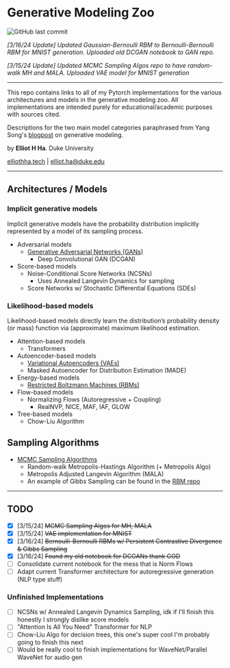 # Generative Modeling Zoo
![GitHub last commit](https://img.shields.io/github/last-commit/elliothha/generative-modeling-zoo)

*[3/16/24 Update] Updated Gaussian-Bernoulli RBM to Bernoulli-Bernoulli RBM for MNIST generation. Uploaded old DCGAN notebook to GAN repo.*

*[3/15/24 Update] Updated MCMC Sampling Algos repo to have random-walk MH and MALA. Uploaded VAE model for MNIST generation*

---

This repo contains links to all of my Pytorch implementations for the various architectures and models in the generative modeling zoo. All implementations are intended purely for educational/academic purposes with sources cited.

Descriptions for the two main model categories paraphrased from Yang Song's [blogpost](https://yang-song.net/blog/2021/score/) on generative modeling.

by **Elliot H Ha**. Duke University

[elliothha.tech](https://elliothha.tech/) | [elliot.ha@duke.edu](mailto:elliot.ha@duke.edu)

---

## Architectures / Models
### Implicit generative models
Implicit generative models have the probability distribution implicitly represented by a model of its sampling process.
- Adversarial models
   - [Generative Adversarial Networks (GANs)](https://github.com/elliothha/generative-adversarial-networks)
      - Deep Convolutional GAN (DCGAN)
- Score-based models
   - Noise-Conditional Score Networks (NCSNs)
      - Uses Annealed Langevin Dynamics for sampling
   - Score Networks w/ Stochastic Differential Equations (SDEs)
 
### Likelihood-based models
Likelihood-based models directly learn the distribution’s probability density (or mass) function via (approximate) maximum likelihood estimation.
 - Attention-based models
    - Transformers
 - Autoencoder-based models
    - [Variational Autoencoders (VAEs)](https://github.com/elliothha/variational-autoencoders)
    - Masked Autoencoder for Distribution Estimation (MADE)
 - Energy-based models
    - [Restricted Boltzmann Machines (RBMs)](https://github.com/elliothha/restricted-boltzmann-machines)
 - Flow-based models
   - Normalizing Flows (Autoregressive + Coupling)
      - RealNVP, NICE, MAF, IAF, GLOW
- Tree-based models
   - Chow-Liu Algorithm


## Sampling Algorithms

- [MCMC Sampling Algorithms](https://github.com/elliothha/mcmc-sampling-algos)
    - Random-walk Metropolis-Hastings Algorithm (+ Metropolis Algo)
    - Metropolis Adjusted Langevin Algorithm (MALA)
    - An example of Gibbs Sampling can be found in the [RBM repo](https://github.com/elliothha/restricted-boltzmann-machines/tree/main)

---

## TODO
- [x] [3/15/24] ~~MCMC Sampling Algos for MH, MALA~~
- [x] [3/15/24] ~~VAE implementation for MNIST~~
- [x] [3/16/24] ~~Bernoulli-Bernoulli RBMs w/ Persistent Contrastive Divergence & Gibbs Sampling~~ 
- [x] [3/16/24] ~~Found my old notebook for DCGANs thank GOD~~
- [ ] Consolidate current notebook for the mess that is Norm Flows
- [ ] Adapt current Transformer architecture for autoregressive generation (NLP type stuff)
### Unfinished Implementations
- [ ] NCSNs w/ Annealed Langevin Dynamics Sampling, idk if I'll finish this honestly I strongly dislike score models
- [ ] "Attention Is All You Need" Transformer for NLP
- [ ] Chow-Liu Algo for decision trees, this one's super cool I'm probably going to finish this next
- [ ] Would be really cool to finish implementations for WaveNet/Parallel WaveNet for audio gen
